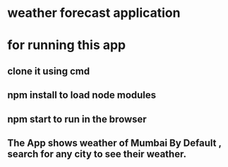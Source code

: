 # weather forecast application

# for running this app

## clone it using cmd

## npm install to load node modules

## npm start to run in the browser

## The App shows weather of Mumbai By Default , search for any city to see their weather.
